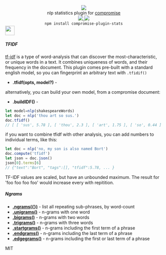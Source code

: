 <div align="center">
  <img src="https://cloud.githubusercontent.com/assets/399657/23590290/ede73772-01aa-11e7-8915-181ef21027bc.png" />

  <div>nlp statistics plugin for <a href="https://github.com/spencermountain/compromise/">compromise</a></div> 

  <!-- npm version -->
  <a href="https://npmjs.org/package/compromise-plugin-stats">
    <img src="https://img.shields.io/npm/v/compromise-plugin-stats.svg?style=flat-square" />
  </a>
  
  <!-- file size -->
  <a href="https://unpkg.com/compromise-plugin-stats/builds/compromise-plugin-stats.min.js">
    <img src="https://badge-size.herokuapp.com/spencermountain/compromise/master/plugins/plugin-stats/builds/compromise-plugin-stats.min.js" />
  </a>

  <div align="center">
    <code>npm install compromise-plugin-stats</code>
  </div>
</div>

<!-- spacer -->
<img height="30px" src="https://user-images.githubusercontent.com/399657/68221862-17ceb980-ffb8-11e9-87d4-7b30b6488f16.png"/>


##### TFIDF
[tf-idf](https://en.wikipedia.org/wiki/Tf%E2%80%93idf) is a type of word-analysis that can discover the most-characteristic, or unique words in a text.
It combines uniqueness of words, and their frequency in the document.
This plugin comes pre-built with a standard english model, so you can fingerprint an arbitrary text with `.tfidif()`

- **.tfidf(opts, model?)** - 

alternatively, you can build your own model, from a compromise document:
- **.buildIDF()** - 

```js
let model=nlp(shakespeareWords)
let doc = nlp('thou art so sus.')
doc.tfidf()
// [ [ 'sus', 5.78 ], [ 'thou', 2.3 ], [ 'art', 1.75 ], [ 'so', 0.44 ] ]
```

if you want to combine tfidf with other analysis, you can add numbers to individual terms, like this:
```js
let doc = nlp('no, my son is also named Bort')
doc.compute('tfidf')
let json = doc.json()
json[0].terms[6]
// {"text":"Bort", "tags":[], "tfidf":5.78, ... }
```

TF-IDF values are scaled, but have an unbounded maximum. The result for 'foo foo foo foo' would increase every with repitition.

##### Ngrams

- **[.ngrams({})](https://observablehq.com/@spencermountain/compromise-ngram)** - list all repeating sub-phrases, by word-count
- **[.unigrams()](https://observablehq.com/@spencermountain/compromise-ngram)** - n-grams with one word
- **[.bigrams()](https://observablehq.com/@spencermountain/compromise-ngram)** - n-grams with two words
- **[.trigrams()](https://observablehq.com/@spencermountain/compromise-ngram)** - n-grams with three words
- **[.startgrams()](https://observablehq.com/@spencermountain/compromise-ngram)** - n-grams including the first term of a phrase
- **[.endgrams()](https://observablehq.com/@spencermountain/compromise-ngram)** - n-grams including the last term of a phrase
- **[.edgegrams()](https://observablehq.com/@spencermountain/compromise-ngram)** - n-grams including the first or last term of a phrase


MIT